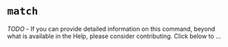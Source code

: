 # `match`

_TODO_ - If you can provide detailed information on this command, beyond what is available in the Help, please consider contributing. Click below to ...
